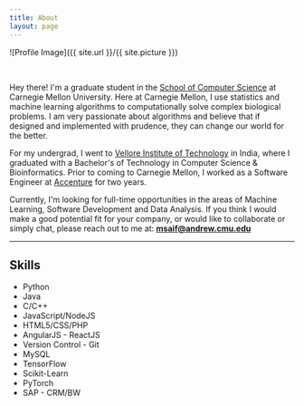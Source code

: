 ```yaml
---
title: About
layout: page
---
```

![Profile Image]({{ site.url }}/{{ site.picture }})

<br>

<p>Hey there! I'm a graduate student in the <a href = "https://www.cs.cmu.edu">School of Computer Science</a> at Carnegie Mellon University. Here at Carnegie Mellon, I use statistics and machine learning algorithms to computationally solve complex biological problems. I am very passionate about algorithms and believe that if designed and implemented with prudence, they can change our world for the better.</p>

<p>For my undergrad, I went to <a href = "http://www.vit.ac.in">Vellore Institute of Technology</a> in India, where I graduated with a Bachelor's of Technology in Computer Science & Bioinformatics. Prior to coming to Carnegie Mellon, I worked as a Software Engineer at <a href = "https://www.accenture.com/us-en/new-applied-now">Accenture</a> for two years.</p>

<p>Currently, I'm looking for full-time opportunities in the areas of Machine Learning, Software Development and Data Analysis. If you think I would make a good potential fit for your company, or would like to collaborate or simply chat, please reach out to me at: <b><u>msaif@andrew.cmu.edu</u></b></p>

<hr size = "20">

<h2>Skills</h2>

<ul class="skill-list">
	<li>Python</li>
	<li>Java</li>
	<li>C/C++</li>
	<li>JavaScript/NodeJS</li>
	<li>HTML5/CSS/PHP</li>
	<li>AngularJS - ReactJS</li>
	<li>Version Control - Git</li>
	<li>MySQL</li>
	<li>TensorFlow</li>
	<li>Scikit-Learn</li>
	<li>PyTorch</li>
	<li>SAP - CRM/BW</li>
</ul>
